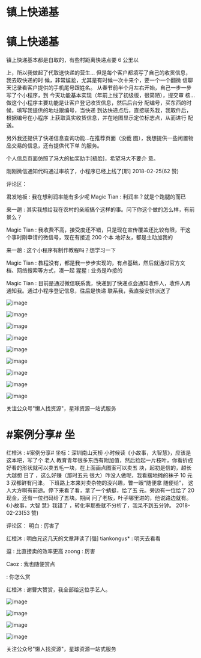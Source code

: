 # 镇上快递基

# 镇上快递基

镇上快递基本都是自取的，有些村距离快递点要 6 公里以

上，所以我做起了代取送快递的营生… 但是每个客户都填写了自己的收货信息，我去取快递的时 候，非常尴尬，尤其是有时候一次十来个，要一个一个翻微 信聊天记录看客户提供的手机尾号跟姓名。 从春节前半个月左右开始，自己一步一步写了个小程序，到 今天功能基本实现（年前上线了初级版，很简陋），提交审 核… 做这个小程序主要功能是让客户登记收货信息，然后后台分 配编号，买东西的时候，填写我提供的地址跟编号，当快递 到达快递点后，直接联系我，我取件后，根据编号在小程序 上获取真实收货信息，并在地图显示定位标志点，从而进行 配送。

另外我还提供了快递信息查询功能…在推荐页面（没截 图），我想提供一些闲置物品交易的信息，还有提供代下单 的服务。

个人信息页面仿照了冯大的抽奖助手[捂脸]，希望冯大不要介 意。

刚刚微信通知代码通过审核了，小程序已经上线了[耶] 2018-02-25(62 赞)

评论区：

君发地板 : 我在想利润率能有多少呢 Magic Tian : 利润率？就是个跑腿的而已

来一趟 : 其实我想给我在农村的亲戚搞个这样的事。问下你这个做的怎么样，有前景么？

Magic Tian : 我收费不高，接受度还不错，只是现在宣传覆盖还比较有限，干这个事时刚申请的微信号，现在有接近 200 个本 地好友，都是主动加我的

来一趟 : 这个小程序有制作教程吗？想学习一下

Magic Tian : 教程没有，都是我一步步实现的，有点基础，然后就通过官方文档、网络搜索等方式，凑一起 猩猩 : 业务是咋接的

Magic Tian : 目前是通过微信联系我，快递到了快递点会通知收件人，收件人再通知我。通过小程序登记信息，往后是快递 联系我，我直接安排派送了

![image](img/Image_313.png)

![image](img/Image_314.png)

![image](img/Image_315.png)

![image](img/Image_316.png)

![image](img/Image_317.png)

![image](img/Image_318.png)

![image](img/Image_319.png)

![image](img/Image_320.png)

![image](img/Image_321.png)

关注公众号"懒人找资源"，星球资源一站式服务

# #案例分享# 坐

红橙沐 : #案例分享# 坐标：深圳南山天桥 小时候读《小故事，大智慧》，应该是这本吧，写了个 老人 教育青年很多东西有附加值，然后捡起一片枝叶，你看折成 好看的形状就可以卖五毛一块，在上面画点图案可以卖五 块，起初是信的，越长大越想 日了 ，这么好赚（那时五元 很大）咋没人做呢，我看摆地摊的袜子 10 元 3 双都鲜有问津。 下班路上本来对卖杂物的没兴趣，瞥一眼“随便拿 随便给”， 这人大方啊有前途。停下来看了看，拿了一个蜻蜓，给了五 元。旁边有一位给了 20 现金，还有一位扫码给了五块。期间 问了老板，叶子哪里进的，他说路边就有。《小故事，大智 慧》我错了 ，转化率那些就不分析了，我呆不到五分钟。 2018-02-23(53 赞)

评论区： 明白 : 厉害了

红橙沐 : 明白兄这几天的文章拜读了[强] tiankongus* : 明天去看看

逗 : 比直接卖的效率更高 zoong : 厉害

Caoz : 我也随便赏点

: 你怎么赏

红橙沐 : 谢曹大赞赏，我全部给这位手艺人。

![image](img/Image_322.png)

![image](img/Image_323.png)

![image](img/Image_324.png)

![image](img/Image_325.png)

关注公众号"懒人找资源"，星球资源一站式服务